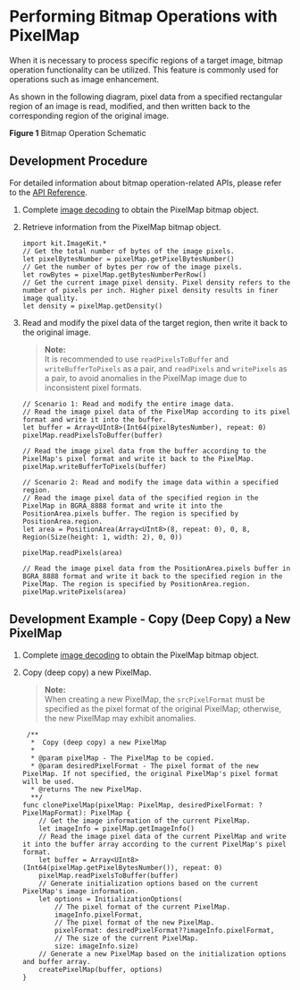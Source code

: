 # Performing Bitmap Operations with PixelMap

When it is necessary to process specific regions of a target image, bitmap operation functionality can be utilized. This feature is commonly used for operations such as image enhancement.

As shown in the following diagram, pixel data from a specified rectangular region of an image is read, modified, and then written back to the corresponding region of the original image.

**Figure 1** Bitmap Operation Schematic  

## Development Procedure

For detailed information about bitmap operation-related APIs, please refer to the [API Reference](../../../../API_Reference/source_en/apis/ImageKit/cj-apis-image.md#class-pixelmap).

1. Complete [image decoding](./cj-image-decoding.md) to obtain the PixelMap bitmap object.

2. Retrieve information from the PixelMap bitmap object.

    <!-- compile -->

    ```cangjie
    import kit.ImageKit.*
    // Get the total number of bytes of the image pixels.
    let pixelBytesNumber = pixelMap.getPixelBytesNumber()
    // Get the number of bytes per row of the image pixels.
    let rowBytes = pixelMap.getBytesNumberPerRow()
    // Get the current image pixel density. Pixel density refers to the number of pixels per inch. Higher pixel density results in finer image quality.
    let density = pixelMap.getDensity()
    ```

3. Read and modify the pixel data of the target region, then write it back to the original image.
    > **Note:**  
    > It is recommended to use `readPixelsToBuffer` and `writeBufferToPixels` as a pair, and `readPixels` and `writePixels` as a pair, to avoid anomalies in the PixelMap image due to inconsistent pixel formats.

    <!-- compile -->

    ```cangjie
    // Scenario 1: Read and modify the entire image data.
    // Read the image pixel data of the PixelMap according to its pixel format and write it into the buffer.
    let buffer = Array<UInt8>(Int64(pixelBytesNumber), repeat: 0)
    pixelMap.readPixelsToBuffer(buffer)

    // Read the image pixel data from the buffer according to the PixelMap's pixel format and write it back to the PixelMap.
    pixelMap.writeBufferToPixels(buffer)

    // Scenario 2: Read and modify the image data within a specified region.
    // Read the image pixel data of the specified region in the PixelMap in BGRA_8888 format and write it into the PositionArea.pixels buffer. The region is specified by PositionArea.region.
    let area = PositionArea(Array<UInt8>(8, repeat: 0), 0, 8, Region(Size(height: 1, width: 2), 0, 0))

    pixelMap.readPixels(area)

    // Read the image pixel data from the PositionArea.pixels buffer in BGRA_8888 format and write it back to the specified region in the PixelMap. The region is specified by PositionArea.region.
    pixelMap.writePixels(area)
    ```

## Development Example - Copy (Deep Copy) a New PixelMap

1. Complete [image decoding](./cj-image-decoding.md) to obtain the PixelMap bitmap object.

2. Copy (deep copy) a new PixelMap.
    > **Note:**  
    > When creating a new PixelMap, the `srcPixelFormat` must be specified as the pixel format of the original PixelMap; otherwise, the new PixelMap may exhibit anomalies.

    <!-- compile -->

    ```cangjie
     /**
      *  Copy (deep copy) a new PixelMap
      *
      * @param pixelMap - The PixelMap to be copied.
      * @param desiredPixelFormat - The pixel format of the new PixelMap. If not specified, the original PixelMap's pixel format will be used.
      * @returns The new PixelMap.
      **/
    func clonePixelMap(pixelMap: PixelMap, desiredPixelFormat: ?PixelMapFormat): PixelMap {
        // Get the image information of the current PixelMap.
        let imageInfo = pixelMap.getImageInfo()
        // Read the image pixel data of the current PixelMap and write it into the buffer array according to the current PixelMap's pixel format.
        let buffer = Array<UInt8>(Int64(pixelMap.getPixelBytesNumber()), repeat: 0)
        pixelMap.readPixelsToBuffer(buffer)
        // Generate initialization options based on the current PixelMap's image information.
        let options = InitializationOptions(
            // The pixel format of the current PixelMap.
            imageInfo.pixelFormat,
            // The pixel format of the new PixelMap.
            pixelFormat: desiredPixelFormat??imageInfo.pixelFormat,
            // The size of the current PixelMap.
            size: imageInfo.size)
        // Generate a new PixelMap based on the initialization options and buffer array.
        createPixelMap(buffer, options)
    }
    ```
